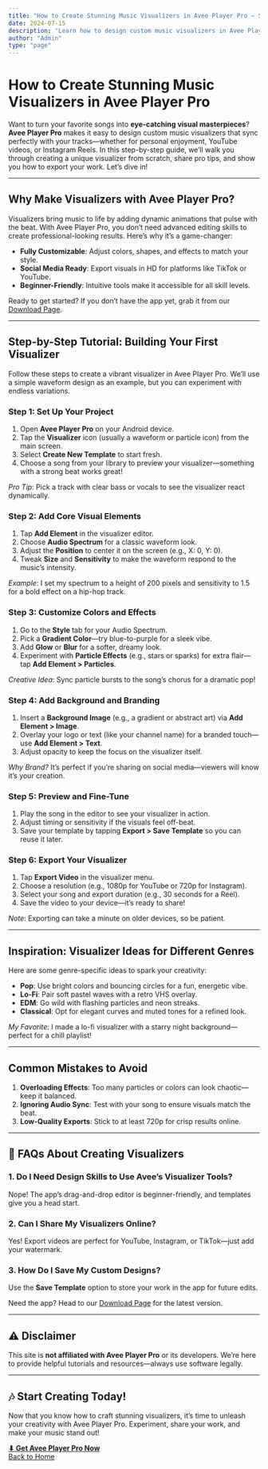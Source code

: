 ```yaml
---
title: "How to Create Stunning Music Visualizers in Avee Player Pro – Step-by-Step Guide"
date: 2024-07-15
description: "Learn how to design custom music visualizers in Avee Player Pro with this detailed tutorial. Follow our steps to create vibrant visuals for music videos or social media!"
author: "Admin"
type: "page"
---
```


# **How to Create Stunning Music Visualizers in Avee Player Pro**

Want to turn your favorite songs into **eye-catching visual masterpieces**? **Avee Player Pro** makes it easy to design custom music visualizers that sync perfectly with your tracks—whether for personal enjoyment, YouTube videos, or Instagram Reels. In this step-by-step guide, we’ll walk you through creating a unique visualizer from scratch, share pro tips, and show you how to export your work. Let’s dive in!

---

## **Why Make Visualizers with Avee Player Pro?**

Visualizers bring music to life by adding dynamic animations that pulse with the beat. With Avee Player Pro, you don’t need advanced editing skills to create professional-looking results. Here’s why it’s a game-changer:  
- **Fully Customizable**: Adjust colors, shapes, and effects to match your style.  
- **Social Media Ready**: Export visuals in HD for platforms like TikTok or YouTube.  
- **Beginner-Friendly**: Intuitive tools make it accessible for all skill levels.  

Ready to get started? If you don’t have the app yet, grab it from our [Download Page](https://www.aveeplayerpro.online/download/).

---

## **Step-by-Step Tutorial: Building Your First Visualizer**

Follow these steps to create a vibrant visualizer in Avee Player Pro. We’ll use a simple waveform design as an example, but you can experiment with endless variations.

### **Step 1: Set Up Your Project**  
1. Open **Avee Player Pro** on your Android device.  
2. Tap the **Visualizer** icon (usually a waveform or particle icon) from the main screen.  
3. Select **Create New Template** to start fresh.  
4. Choose a song from your library to preview your visualizer—something with a strong beat works great!

*Pro Tip*: Pick a track with clear bass or vocals to see the visualizer react dynamically.

### **Step 2: Add Core Visual Elements**  
1. Tap **Add Element** in the visualizer editor.  
2. Choose **Audio Spectrum** for a classic waveform look.  
3. Adjust the **Position** to center it on the screen (e.g., X: 0, Y: 0).  
4. Tweak **Size** and **Sensitivity** to make the waveform respond to the music’s intensity.  

*Example*: I set my spectrum to a height of 200 pixels and sensitivity to 1.5 for a bold effect on a hip-hop track.

### **Step 3: Customize Colors and Effects**  
1. Go to the **Style** tab for your Audio Spectrum.  
2. Pick a **Gradient Color**—try blue-to-purple for a sleek vibe.  
3. Add **Glow** or **Blur** for a softer, dreamy look.  
4. Experiment with **Particle Effects** (e.g., stars or sparks) for extra flair—tap **Add Element > Particles**.  

*Creative Idea*: Sync particle bursts to the song’s chorus for a dramatic pop!

### **Step 4: Add Background and Branding**  
1. Insert a **Background Image** (e.g., a gradient or abstract art) via **Add Element > Image**.  
2. Overlay your logo or text (like your channel name) for a branded touch—use **Add Element > Text**.  
3. Adjust opacity to keep the focus on the visualizer itself.  

*Why Brand?* It’s perfect if you’re sharing on social media—viewers will know it’s your creation.

### **Step 5: Preview and Fine-Tune**  
1. Play the song in the editor to see your visualizer in action.  
2. Adjust timing or sensitivity if the visuals feel off-beat.  
3. Save your template by tapping **Export > Save Template** so you can reuse it later.  

### **Step 6: Export Your Visualizer**  
1. Tap **Export Video** in the visualizer menu.  
2. Choose a resolution (e.g., 1080p for YouTube or 720p for Instagram).  
3. Select your song and export duration (e.g., 30 seconds for a Reel).  
4. Save the video to your device—it’s ready to share!

*Note*: Exporting can take a minute on older devices, so be patient.

---

## **Inspiration: Visualizer Ideas for Different Genres**

Here are some genre-specific ideas to spark your creativity:  
- **Pop**: Use bright colors and bouncing circles for a fun, energetic vibe.  
- **Lo-Fi**: Pair soft pastel waves with a retro VHS overlay.  
- **EDM**: Go wild with flashing particles and neon streaks.  
- **Classical**: Opt for elegant curves and muted tones for a refined look.  

*My Favorite*: I made a lo-fi visualizer with a starry night background—perfect for a chill playlist!

---

## **Common Mistakes to Avoid**

1. **Overloading Effects**: Too many particles or colors can look chaotic—keep it balanced.  
2. **Ignoring Audio Sync**: Test with your song to ensure visuals match the beat.  
3. **Low-Quality Exports**: Stick to at least 720p for crisp results online.  

---

## **📢 FAQs About Creating Visualizers**

### **1. Do I Need Design Skills to Use Avee’s Visualizer Tools?**  
Nope! The app’s drag-and-drop editor is beginner-friendly, and templates give you a head start.

### **2. Can I Share My Visualizers Online?**  
Yes! Export videos are perfect for YouTube, Instagram, or TikTok—just add your watermark.

### **3. How Do I Save My Custom Designs?**  
Use the **Save Template** option to store your work in the app for future edits.

Need the app? Head to our [Download Page](https://www.aveeplayerpro.online/download/) for the latest version.

---

## **⚠ Disclaimer**  
This site is **not affiliated with Avee Player Pro** or its developers. We’re here to provide helpful tutorials and resources—always use software legally.

---

## **🎶 Start Creating Today!**

Now that you know how to craft stunning visualizers, it’s time to unleash your creativity with Avee Player Pro. Experiment, share your work, and make your music stand out!  

**[⬇ Get Avee Player Pro Now](https://www.aveeplayerpro.online/download/)**  
[Back to Home](https://www.aveeplayerpro.online/)